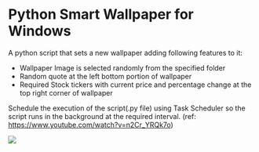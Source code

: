 
# Python Smart Wallpaper for Windows

A python script that sets a new wallpaper adding following features to it:
* Wallpaper Image is selected randomly from the specified folder
* Random quote at the left bottom portion of wallpaper
* Required Stock tickers with current price and percentage change at the top right corner of wallpaper  

Schedule the execution of the script(.py file) using Task Scheduler so the script runs in the background at the required interval. (ref: https://www.youtube.com/watch?v=n2Cr_YRQk7o)

![](https://github.com/parasraorane/Python-Smart-Wallpaper-for-Windows/blob/main/demo.gif)